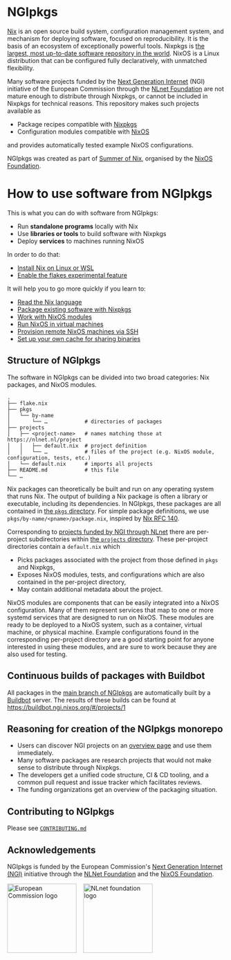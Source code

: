 # NGIpkgs

[Nix] is an open source build system, configuration management system, and mechanism for deploying software, focused on reproducibility.
It is the basis of an ecosystem of exceptionally powerful tools.
Nixpkgs is [the largest, most up-to-date software repository in the world][repology].
NixOS is a Linux distribution that can be configured fully declaratively, with unmatched flexibility.

Many software projects funded by the [Next Generation Internet] (NGI) initiative of the European Commission through the [NLnet Foundation] are not mature enough to distribute through Nixpkgs, or cannot be included in Nixpkgs for technical reasons.
This repository makes such projects available as

- Package recipes compatible with [Nixpkgs]
- Configuration modules compatible with [NixOS]

and provides automatically tested example NixOS configurations.

NGIpkgs was created as part of [Summer of Nix], organised by the [NixOS Foundation].

[Nix]: https://github.com/NixOS/nix
[repology]: https://repology.org/repositories/graphs
[Nixpkgs]: https://github.com/nixos/nixpkgs
[NixOS]: https://nixos.org/manual/nixos
[Next Generation Internet]: https://www.ngi.eu
[NLnet Foundation]: https://nlnet.nl
[Summer of Nix]: https://github.com/ngi-nix/summer-of-nix
[NixOS Foundation]: https://nixos.org/community/#foundation

# How to use software from NGIpkgs

This is what you can do with software from NGIpkgs:
- Run **standalone programs** locally with Nix
- Use **libraries or tools** to build software with Nixpkgs
- Deploy **services** to machines running NixOS

In order to do that:
- [Install Nix on Linux or WSL](https://nix.dev/install-nix)
- [Enable the flakes experimental feature](https://wiki.nixos.org/wiki/Flakes)

It will help you to go more quickly if you learn to:
- [Read the Nix language](https://nix.dev/tutorials/nix-language)
- [Package existing software with Nixpkgs](https://nix.dev/tutorials/packaging-existing-software)
- [Work with NixOS modules](https://nix.dev/tutorials/module-system/)
- [Run NixOS in virtual machines](https://nix.dev/tutorials/nixos/nixos-configuration-on-vm)
- [Provision remote NixOS machines via SSH](https://nix.dev/tutorials/nixos/provisioning-remote-machines)
- [Set up your own cache for sharing binaries](https://nix.dev/tutorials/nixos/binary-cache-setup)

## Structure of NGIpkgs

The software in NGIpkgs can be divided into two broad categories: Nix packages, and NixOS modules.

```
.
├── flake.nix
├── pkgs
│   └── by-name
│       └── …            # directories of packages
├── projects
│   ├── <project-name>   # names matching those at https://nlnet.nl/project
│   │   ├── default.nix  # project definition
│   │   └── …            # files of the project (e.g. NixOS module, configuration, tests, etc.)
│   └── default.nix      # imports all projects 
├── README.md            # this file
└── …
```

Nix packages can theoretically be built and run on any operating system that runs Nix.
The output of building a Nix package is often a library or executable, including its dependencies.
In NGIpkgs, these packages are all contained in [the `pkgs` directory](./pkgs).
For simple package definitions, we use `pkgs/by-name/<pname>/package.nix`, inspired by [Nix RFC 140].

[Nix RFC 140]: https://github.com/NixOS/rfcs/blob/c8569f6719356009204133cd00d92010889ed56d/rfcs/0140-simple-package-paths.md

Corresponding to [projects funded by NGI through NLnet](https://nlnet.nl/project/) there are per-project subdirectories within [the `projects` directory](./projects).
These per-project directories contain a `default.nix` which
- Picks packages associated with the project from those defined in `pkgs` and Nixpkgs,
- Exposes NixOS modules, tests, and configurations which are also contained in the per-project directory,
- May contain additional metadata about the project.

NixOS modules are components that can be easily integrated into a NixOS configuration.
Many of them represent services that map to one or more systemd services that are designed to run on NixOS.
These modules are ready to be deployed to a NixOS system, such as a container, virtual machine, or physical machine.
Example configurations found in the corresponding per-project directory are a good starting point for anyone interested in using these modules, and are sure to work because they are also used for testing.

## Continuous builds of packages with Buildbot

All packages in the [main branch of NGIpkgs](https://github.com/ngi-nix/ngipkgs/tree/main) are automatically built by a [Buildbot](https://github.com/buildbot/buildbot) server.
The results of these builds can be found at <https://buildbot.ngi.nixos.org/#/projects/1>

## Reasoning for creation of the NGIpkgs monorepo

- Users can discover NGI projects on an [overview page](https://ngi-nix.github.io/ngipkgs/) and use them immediately.
- Many software packages are research projects that would not make sense to distribute through Nixpkgs.
- The developers get a unified code structure, CI & CD tooling, and a common pull request and issue tracker which facilitates reviews.
- The funding organizations get an overview of the packaging situation.

## Contributing to NGIpkgs

Please see [`CONTRIBUTING.md`](CONTRIBUTING.md)

## Acknowledgements

NGIpkgs is funded by the European Commission's [Next Generation Internet (NGI)](https://www.ngi.eu/) initiative through the [NLNet Foundation](https://nlnet.nl/) and the [NixOS Foundation](https://github.com/NixOS/foundation).

[<img src="https://nlnet.nl/image/logos/EC.svg" alt="European Commission logo" style="width:10rem;" />](https://ngi.eu/about/)
&nbsp;&nbsp;
[<img src="https://nlnet.nl/logo/banner.svg" alt="NLnet foundation logo" style="width:10rem;" />](https://nlnet.nl/foundation/)
